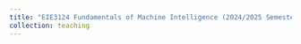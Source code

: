 ```yaml
---
title: "EIE3124 Fundamentals of Machine Intelligence (2024/2025 Semester 2)"
collection: teaching
---
```

